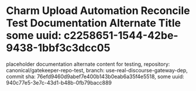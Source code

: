 # Charm Upload Automation Reconcile Test Documentation Alternate Title some uuid: c2258651-1544-42be-9438-1bbf3c3dcc05
 placeholder documentation alternate content for testing,  repository: canonical/gatekeeper-repo-test,  branch: use-real-discourse-gateway-dep,  commit sha: 76efd9460d9abef7e400b143b0eab6a35f4e5518,  some uuid: 940c77e5-3e7c-43d1-b48b-0fb79bacc889
